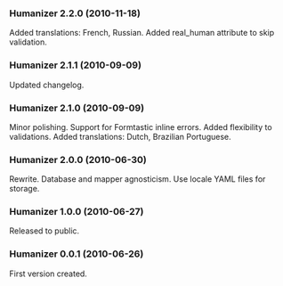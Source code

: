 ### Humanizer 2.2.0 (2010-11-18)

Added translations: French, Russian.
Added real_human attribute to skip validation.


### Humanizer 2.1.1 (2010-09-09)

Updated changelog.


### Humanizer 2.1.0 (2010-09-09)

Minor polishing.
Support for Formtastic inline errors.
Added flexibility to validations.
Added translations: Dutch, Brazilian Portuguese.


### Humanizer 2.0.0 (2010-06-30)

Rewrite.
Database and mapper agnosticism.
Use locale YAML files for storage.


### Humanizer 1.0.0 (2010-06-27)

Released to public.


### Humanizer 0.0.1 (2010-06-26)

First version created.
